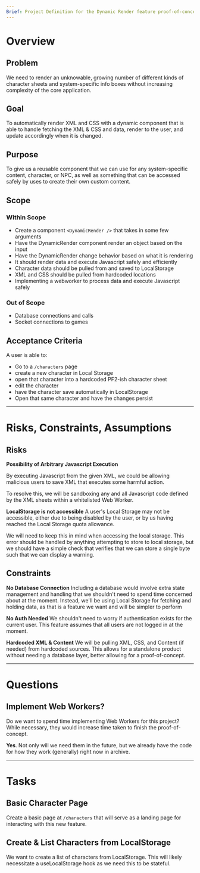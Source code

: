 ```yaml
---
Brief: Project Definition for the Dynamic Render feature proof-of-concept.
---
```

# Overview
## Problem
We need to render an unknowable, growing number of different kinds of character sheets and system-specific info boxes without increasing complexity of the core application. 

## Goal
To automatically render XML and CSS with a dynamic component that is able to handle fetching the XML & CSS and data, render to the user, and update accordingly when it is changed.

## Purpose
To give us a reusable component that we can use for any system-specific content, character, or NPC, as well as something that can be accessed safely by uses to create their own custom content. 

## Scope
### Within Scope
- Create a component `<DynamicRender />` that takes in some few arguments
- Have the DynamicRender component render an object based on the input
- Have the DynamicRender change behavior based on what it is rendering
- It should render data and execute Javascript safely and efficiently
- Character data should be pulled from and saved to LocalStorage
- XML and CSS should be pulled from hardcoded locations
- Implementing a webworker to process data and execute Javascript safely

### Out of Scope
- Database connections and calls
- Socket connections to games

## Acceptance Criteria
A user is able to:
- Go to a `/characters` page
- create a new character in Local Storage
- open that character into a hardcoded PF2-ish character sheet
- edit the character 
- have the character save automatically in LocalStorage
- Open that same character and have the changes persist

---

# Risks, Constraints, Assumptions
## Risks
**Possibility of Arbitrary Javascript Execution**

By executing Javascript from the given XML, we could be allowing malicious users to save XML that executes some harmful action. 

To resolve this, we will be sandboxing any and all Javascript code defined by the XML sheets within a whitelisted Web Worker. 

**LocalStorage is not accessible**
A user's Local Storage may not be accessible, either due to being disabled by the user, or by us having reached the Local Storage quota allowance. 

We will need to keep this in mind when accessing the local storage. This error should be handled by anything attempting to store to local storage, but we should have a simple check that verifies that we can store a single byte such that we can display a warning. 

## Constraints
**No Database Connection**
Including a database would involve extra state management and handling that we shouldn't need to spend time concerned about at the moment. Instead, we'll be using Local Storage for fetching and holding data, as that is a feature we want and will be simpler to perform

**No Auth Needed**
We shouldn't need to worry if authentication exists for the current user. This feature assumes that all users are not logged in at the moment. 

**Hardcoded XML & Content**
We will be pulling XML, CSS, and Content (if needed) from hardcoded sources. This allows for a standalone product without needing a database layer, better allowing for a proof-of-concept.

---

# Questions
## Implement Web Workers?
Do we want to spend time implementing Web Workers for this project? While necessary, they would increase time taken to finish the proof-of-concept. 

**Yes**. Not only will we need them in the future, but we already have the code for how they work (generally) right now in archive. 

---

# Tasks
## Basic Character Page
Create a basic page at `/characters` that will serve as a landing page for interacting with this new feature.

## Create & List Characters from LocalStorage
We want to create a list of characters from LocalStorage. This will likely necessitate a useLocalStorage hook as we need this to be stateful.
